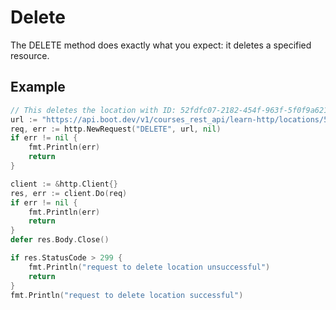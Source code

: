 # Delete

The DELETE method does exactly what you expect: it deletes a specified resource.

## Example

```go
// This deletes the location with ID: 52fdfc07-2182-454f-963f-5f0f9a621d72
url := "https://api.boot.dev/v1/courses_rest_api/learn-http/locations/52fdfc07-2182-454f-963f-5f0f9a621d72"
req, err := http.NewRequest("DELETE", url, nil)
if err != nil {
	fmt.Println(err)
    return
}

client := &http.Client{}
res, err := client.Do(req)
if err != nil {
	fmt.Println(err)
    return
}
defer res.Body.Close()

if res.StatusCode > 299 {
    fmt.Println("request to delete location unsuccessful")
    return
}
fmt.Println("request to delete location successful")
```
